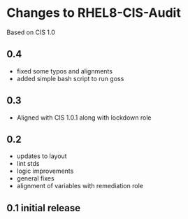 # Changes to RHEL8-CIS-Audit

Based on CIS 1.0

## 0.4

- fixed some typos and alignments
- added simple bash script to run goss

## 0.3

- Aligned with CIS 1.0.1 along with lockdown role

## 0.2

- updates to layout
- lint stds
- logic improvements
- general fixes
- alignment of variables with remediation role

## 0.1 initial release
